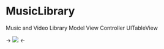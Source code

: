 # MusicLibrary
Music and Video Library Model View Controller UITableView

-> ![](http://katikids.com/MusicLibrary.png) <-





